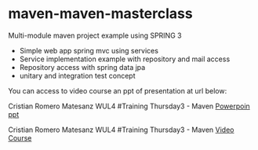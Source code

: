 maven-maven-masterclass
=======================

Multi-module maven project example using SPRING 3

- Simple web app spring mvc using services
- Service implementation example with repository and mail access
- Repository access with spring data jpa
- unitary and integration test concept

You can access to video course an ppt of presentation at url below:

Cristian Romero Matesanz WUL4 #Training Thursday3 - Maven [Powerpoin ppt](http://www.slideshare.net/cristianromeromatesanz/maven-31576343 "Cristian Romero Matesanz WUL4 #Training Thursday3 - Maven")

Cristian Romero Matesanz WUL4 #Training Thursday3 - Maven [Video Course](https://www.youtube.com/watch?v=kUxSyVCLcQI "Cristian Romero Matesanz WUL4 #Training Thursday3 - Maven")
